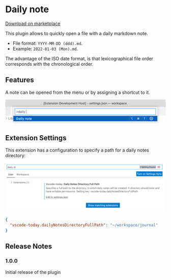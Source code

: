 # Daily note

[Download on marketplace](https://marketplace.visualstudio.com/items?itemName=EfimPyshnograev.vscode-today)

This plugin allows to quickly open a file with a daily markdown note.

* File format: `YYYY-MM-DD (ddd).md`.
* Example: `2022-01-03 (Mon).md`.

The advantage of the ISO date format, is that lexicographical file order corresponds with the chronological order.

## Features

A note can be opened from the menu or by assigning a shortcut to it.

![feature X](img/open.png)

## Extension Settings

This extension has a configuration to specify a path for a daily notes directory:

![feature X](img/config.png)

```json
{
  "vscode-today.dailyNotesDirectoryFullPath": "~/workspace/journal"
}
```
## Release Notes

### 1.0.0

Initial release of the plugin
